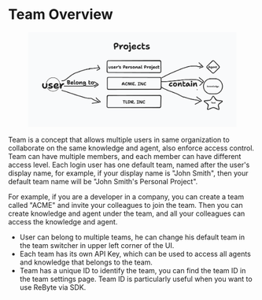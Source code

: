 # Team Overview

<figure><img src="../../.gitbook/assets/Screenshot 2023-10-09 at 10.09.47 AM.png" alt=""><figcaption></figcaption></figure>

Team is a concept that allows multiple users in same organization to collaborate on the same knowledge and agent, also enforce access control. Team can have multiple members, and each member can have different access level. Each login user has one default team, named after the user's display name, for example, if your display name is "John Smith", then your default team name will be "John Smith's Personal Project".

For example, if you are a developer in a company, you can create a team called "ACME" and invite your colleagues to join the team. Then you can create knowledge and agent under the team, and all your colleagues can access the knowledge and agent.

* User can belong to multiple teams, he can change his default team in the team switcher in upper left corner of the UI.
* Each team has its own API Key, which can be used to access all agents and knowledge that belongs to the team.
* Team has a unique ID to identify the team, you can find the team ID in the team settings page. Team ID is particularly useful when you want to use ReByte via SDK.
